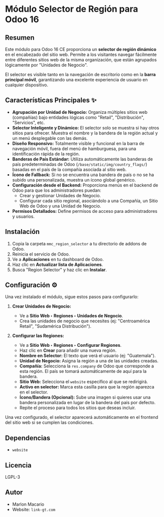 # Módulo Selector de Región para Odoo 16

## Resumen

Este módulo para Odoo 16 CE proporciona un **selector de región dinámico** en el encabezado del sitio web. Permite a los visitantes navegar fácilmente entre diferentes sitios web de la misma organización, que están agrupados lógicamente por "Unidades de Negocio".

El selector es visible tanto en la navegación de escritorio como en la **barra principal móvil**, garantizando una excelente experiencia de usuario en cualquier dispositivo.

## Características Principales ✨

* **Agrupación por Unidad de Negocio:** Organiza múltiples sitios web (compañías) bajo entidades lógicas como "Retail", "Distribución", "Servicios", etc.
* **Selector Inteligente y Dinámico:** El selector solo se muestra si hay otros sitios para ofrecer. Muestra el nombre y la bandera de la región actual y un menú desplegable con las demás.
* **Diseño Responsivo:** Totalmente visible y funcional en la barra de navegación móvil, fuera del menú de hamburguesa, para una identificación rápida de la región.
* **Banderas de País Estándar:** Utiliza automáticamente las banderas de país predeterminadas de Odoo (`/base/static/img/country_flags/`) basadas en el país de la compañía asociada al sitio web.
* **Ícono de Fallback:** Si no se encuentra una bandera de país o no se ha subido una personalizada, muestra un ícono global genérico.
* **Configuración desde el Backend:** Proporciona menús en el backend de Odoo para que los administradores puedan:
    * Crear y gestionar Unidades de Negocio.
    * Configurar cada sitio regional, asociándolo a una Compañía, un Sitio Web de Odoo y una Unidad de Negocio.
* **Permisos Detallados:** Define permisos de acceso para administradores y usuarios.

## Instalación

1.  Copia la carpeta `mmc_region_selector` a tu directorio de addons de Odoo.
2.  Reinicia el servicio de Odoo.
3.  Ve a **Aplicaciones** en tu dashboard de Odoo.
4.  Haz clic en **Actualizar lista de Aplicaciones**.
5.  Busca "Region Selector" y haz clic en **Instalar**.

## Configuración ⚙️

Una vez instalado el módulo, sigue estos pasos para configurarlo:

1.  **Crear Unidades de Negocio:**
    * Ve a **Sitio Web ‣ Regiones ‣ Unidades de Negocio**.
    * Crea las unidades de negocio que necesites (ej: "Centroamérica Retail", "Sudamérica Distribución").

2.  **Configurar las Regiones:**
    * Ve a **Sitio Web ‣ Regiones ‣ Configurar Regiones**.
    * Haz clic en **Crear** para añadir una nueva región.
    * **Nombre en Selector:** El texto que verá el usuario (ej: "Guatemala").
    * **Unidad de Negocio:** Asigna la región a una de las unidades creadas.
    * **Compañía:** Selecciona la `res.company` de Odoo que corresponde a esta región. El país se tomará automáticamente de aquí para la bandera.
    * **Sitio Web:** Selecciona el `website` específico al que se redirigirá.
    * **Activo en selector:** Marca esta casilla para que la región aparezca en el selector.
    * **Ícono/Bandera (Opcional):** Sube una imagen si quieres usar una bandera personalizada en lugar de la bandera del país por defecto.
    * Repite el proceso para todos los sitios que deseas incluir.

Una vez configurado, el selector aparecerá automáticamente en el frontend del sitio web si se cumplen las condiciones.

## Dependencias

* `website`

## Licencia

LGPL-3

## Autor

* Marlon Macario
* Website: `link-gt.com`